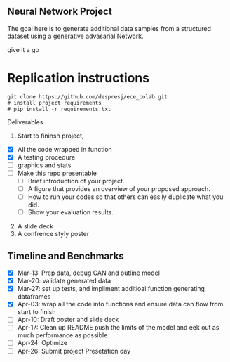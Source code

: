 ## Neural Network Project

The goal here is to generate additional data samples from a structured dataset using a generative advasarial Network. 

give it a go

# Replication instructions

```
git clone https://github.com/despresj/ece_colab.git
# install project requirements
# pip install -r requirements.txt
```

Deliverables

1. Start to fininsh project, 
- [x] All the code wrapped in function
- [x] A testing procedure
- [ ] graphics and stats
- [ ] Make this repo presentable
	- [ ] Brief introduction of your project.
	- [ ] A figure that provides an overview of your proposed approach.
	- [ ] How to run your codes so that others can easily duplicate what you did.
	- [ ] Show your evaluation results.
2. A slide deck
3. A confrence styly poster


## Timeline and Benchmarks

- [x]  Mar-13: Prep data, debug GAN and outline model
- [x]  Mar-20: validate generated data
- [x]  Mar-27: set up tests, and impliment additioal function generating dataframes
- [x]  Apr-03: wrap all the code into functions and ensure data can flow from start to finish
- [ ]  Apr-10: Draft poster and slide deck
- [ ]  Apr-17: Clean up README push the limits of the model and eek out as much performance as possible
- [ ]  Apr-24: Optimize
- [ ]  Apr-26: Submit project Presetation day
